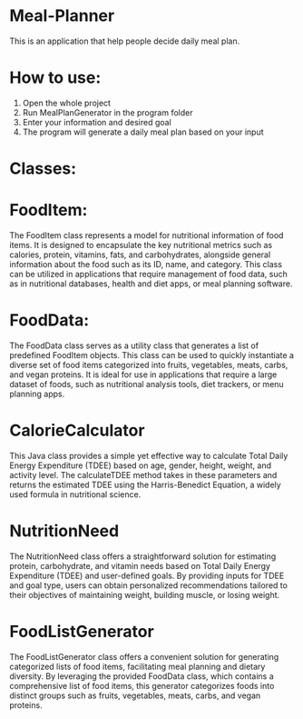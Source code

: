 # Meal-Planner
This is an application that help people decide daily meal plan.

# How to use:
1. Open the whole project
2. Run MealPlanGenerator in the program folder
3. Enter your information and desired goal
4. The program will generate a daily meal plan based on your input

# Classes:
# FoodItem:
The FoodItem class represents a model for nutritional information of food items. It is designed to encapsulate the key nutritional metrics such as calories, protein, vitamins, fats, and carbohydrates, alongside general information about the food such as its ID, name, and category. This class can be utilized in applications that require management of food data, such as in nutritional databases, health and diet apps, or meal planning software.
# FoodData:
The FoodData class serves as a utility class that generates a list of predefined FoodItem objects. This class can be used to quickly instantiate a diverse set of food items categorized into fruits, vegetables, meats, carbs, and vegan proteins. It is ideal for use in applications that require a large dataset of foods, such as nutritional analysis tools, diet trackers, or menu planning apps.
# CalorieCalculator
This Java class provides a simple yet effective way to calculate Total Daily Energy Expenditure (TDEE) based on age, gender, height, weight, and activity level. The calculateTDEE method takes in these parameters and returns the estimated TDEE using the Harris-Benedict Equation, a widely used formula in nutritional science.
# NutritionNeed
The NutritionNeed class offers a straightforward solution for estimating protein, carbohydrate, and vitamin needs based on Total Daily Energy Expenditure (TDEE) and user-defined goals. By providing inputs for TDEE and goal type, users can obtain personalized recommendations tailored to their objectives of maintaining weight, building muscle, or losing weight.
# FoodListGenerator
The FoodListGenerator class offers a convenient solution for generating categorized lists of food items, facilitating meal planning and dietary diversity. By leveraging the provided FoodData class, which contains a comprehensive list of food items, this generator categorizes foods into distinct groups such as fruits, vegetables, meats, carbs, and vegan proteins.
